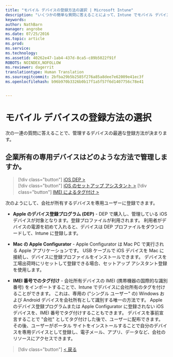 ```yaml
---
title: "モバイル デバイスの登録方法の選択 | Microsoft Intune"
description: "いくつかの簡単な質問に答えることによって、Intune でモバイル デバイスを登録する方法を決定する"
keywords: 
author: NathBarn
manager: angrobe
ms.date: 07/25/2016
ms.topic: article
ms.prod: 
ms.service: 
ms.technology: 
ms.assetid: 40262e47-1ab4-437d-8ca5-c89b5022f91f
ROBOTS: NOINDEX,NOFOLLOW
ms.reviewer: dagerrit
translationtype: Human Translation
ms.sourcegitcommit: 2bfba29b5b2585f276a85a8dee7e62009e41ec3f
ms.openlocfilehash: b96b970b3326b0b17f1a5f57f6d1407756c78e41


---
```

# モバイル デバイスの登録方法の選択

次の一連の質問に答えることで、管理するデバイスの最適な登録方法が決まります。

## **企業所有の専用デバイスはどのような方法で管理しますか。**

  > [!div class="button"]
[iOS DEP >](/intune/deploy-use/ios-device-enrollment-program-in-microsoft-intune)  
> [!div class="button"]
[iOS のセットアップ アシスタント >](/intune/deploy-use/ios-setup-assistant-enrollment-in-microsoft-intune)
> [!div class="button"]
[IMEI によるタグ付け >](/intune/deploy-use/specify-corporate-owned-devices-with-international-mobile-equipment-identity-imei-numbers)

  次のようにして、会社が所有するデバイスを専用ユーザーに登録できます。

  - **Apple のデバイス登録プログラム (DEP)** - DEP で購入し、管理している iOS デバイスが対象となります。登録プロファイルが利用されます。 利用者がデバイスの電源を初めて入れると、デバイスは DEP プロファイルをダウンロードして、Intune に登録します。

  - **Mac の Apple Configurator** - Apple Configurator は Mac PC で実行される Apple アプリケーションです。 USB ケーブルで iOS デバイスを Mac に接続し、デバイスに登録プロファイルをインストールできます。 デバイスを工場出荷時にリセットして登録できる場合、セットアップ アシスタント登録を使用します。

  - **IMEI 番号でのタグ付け** - 会社所有デバイスの IMEI (携帯機器の国際的な識別番号) をインポートすることで、Intune でデバイスに会社所有のタグを付けることができます。 これは、専用の ("シングル ユーザー" の) Windows および Android デバイスを会社所有として識別する唯一の方法です。 Apple のデバイス登録プログラムまたは Apple Configurator に登録されない iOS デバイスを、IMEI 番号でタグ付けすることもできます。 デバイスを事前宣言することで "会社" としてタグ付けした後で、ユーザーに配布できます。 その後、ユーザーがポータル サイトをインストールすることで自分のデバイスを専用デバイスとして登録し、電子メール、アプリ、データなど、会社のリソースにアクセスできます。

  > [!div class="button"]
  [< 戻る](choose-how-to-enroll-devices3.md)



<!--HONumber=Sep16_HO2-->


